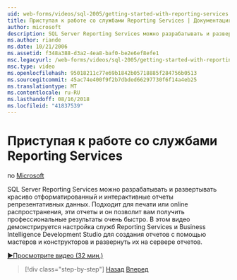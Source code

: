 ```yaml
---
uid: web-forms/videos/sql-2005/getting-started-with-reporting-services
title: Приступая к работе со службами Reporting Services | Документация Майкрософт
author: microsoft
description: SQL Server Reporting Services можно разрабатывать и развертывать красиво отформатированный и интерактивные отчеты репрезентативных данных. Подходит для печати или только...
ms.author: riande
ms.date: 10/21/2006
ms.assetid: f348a388-d3a2-4ea8-baf0-be2e6ef8efe1
msc.legacyurl: /web-forms/videos/sql-2005/getting-started-with-reporting-services
msc.type: video
ms.openlocfilehash: 95018211c77e69b1842b05718885f284756b0513
ms.sourcegitcommit: 45ac74e400f9f2b7dbded66297730f6f14a4eb25
ms.translationtype: MT
ms.contentlocale: ru-RU
ms.lasthandoff: 08/16/2018
ms.locfileid: "41837539"
---
```

<a name="getting-started-with-reporting-services"></a>Приступая к работе со службами Reporting Services
====================
по [Microsoft](https://github.com/microsoft)

SQL Server Reporting Services можно разрабатывать и развертывать красиво отформатированный и интерактивные отчеты репрезентативных данных. Подходит для печати или online распространения, эти отчеты и он позволит вам получить профессиональные результаты очень быстро. В этом видео демонстрируется настройка служб Reporting Services и Business Intelligence Development Studio для создания отчетов с помощью мастеров и конструкторов и развернуть их на сервере отчетов.

[&#9654;Просмотрите видео (32 мин.)](https://channel9.msdn.com/Blogs/ASP-NET-Site-Videos/getting-started-with-reporting-services)

> [!div class="step-by-step"]
> [Назад](using-sql-server-management-studio.md)
> [Вперед](building-and-customizing-reports-in-business-intelligence-development-studio.md)
